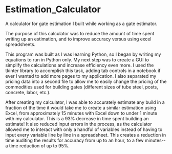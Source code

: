 # Estimation_Calculator
A calculator for gate estimation I built while working as a gate estimator.

The purpose of this calculator was to reduce the amount of time spent writing up an estimation, and to improve accuracy versus using excel spreadsheets.

This program was built as I was learning Python, so I began by writing my equations to run in Python only. My next step was to create a GUI to simplify the calculations and increase efficiency even more. I used the tkinter library to accomplish this task, adding tab controls in a notebook if ever I wanted to add more pages to my application. I also separated my pricing data into a second file to allow me to easily change the pricing of the commodities used for building gates (different sizes of tube steel, posts, concrete, labor, etc.).

After creating my calculator, I was able to accurately estimate any build in a fraction of the time it would take me to create a similar estimation using Excel, from approximately 15 minutes with Excel down to under 1 minute with my calculator. This is a 93% decrease in time spent building an estimate! It also reduced input errors in the process, as the calculator allowed me to interact with only a handful of variables instead of having to input every variable line by line in a spreadsheet. This creates a reduction in time auditing the results for accuracy from up to an hour, to a few minutes--a time reduction of up to 95%.
